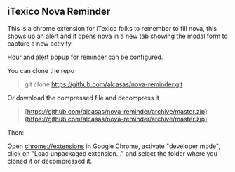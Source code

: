 ## iTexico Nova Reminder

This is a chrome extension for iTexico folks to remember to fill nova, this shows up an alert and it opens nova in a new tab showing the modal form to capture a new activity. 

Hour and alert popup for reminder can be configured.

You can clone the repo
>git clone https://github.com/alcasas/nova-reminder.git

Or download the compressed file and decompress it
>[https://github.com/alcasas/nova-reminder/archive/master.zip](https://github.com/alcasas/nova-reminder/archive/master.zip)

Then:

Open [chrome://extensions](chrome://extensions) in Google Chrome, activate "developer mode", click on "Load unpackaged extension..." and select the folder where you cloned it or decompressed it.
